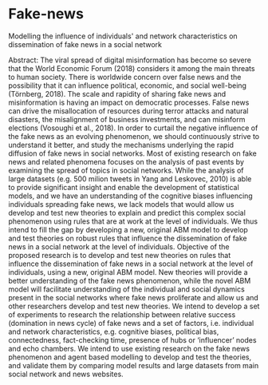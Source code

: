 # Fake-news
Modelling the influence of individuals' and network characteristics on dissemination of fake news in a social network

Abstract: The viral spread of digital misinformation has become so severe that the World Economic Forum (2018) considers it among the main threats to human society. There is worldwide concern over false news and the possibility that it can influence political, economic, and social well-being (Törnberg, 2018). The scale and rapidity of sharing fake news and misinformation is having an impact on democratic processes. False news can drive the misallocation of resources during terror attacks and natural disasters, the misalignment of business investments, and can misinform elections (Vosoughi et al., 2018). In order to curtail the negative influence of the fake news as an evolving phenomenon, we should continuously strive to understand it better, and study the mechanisms underlying the rapid diffusion of fake news in social networks. Most of existing research on fake news and related phenomena focuses on the analysis of past events by examining the spread of topics in social networks. While the analysis of large datasets (e.g. 500 milion tweets in Yang and Leskovec, 2010) is able to provide significant insight and enable the development of statistical models, and we have an understanding of the cognitive biases influencing individuals spreading fake news, we lack models that would allow us develop and test new theories to explain and predict this complex social phenomenon using rules that are at work at the level of individuals. We thus intend to fill the gap by developing a new, original ABM model to develop and test theories on robust rules that influence the dissemination of fake news in a social network at the level of individuals. Objective of the proposed research is to develop and test new theories on rules that influence the dissemination of fake news in a social network at the level of individuals, using a new, original ABM model. New theories will provide a better understanding of the fake news phenomenon, while the novel ABM model will facilitate understanding of the individual and social dynamics present in the social networks where fake news proliferate and allow us and other researchers develop and test new theories. We intend to develop a set of experiments to research the relationship between relative success (domination in news cycle) of fake news and a set of factors, i.e. individual and network characteristics, e.g. cognitive biases, political bias, connectedness, fact-checking time, presence of hubs or ‘influencer’ nodes and echo chambers. We intend to use existing research on the fake news phenomenon and agent based modelling to develop and test the theories, and validate them by comparing model results and large datasets from main social network and news websites.
